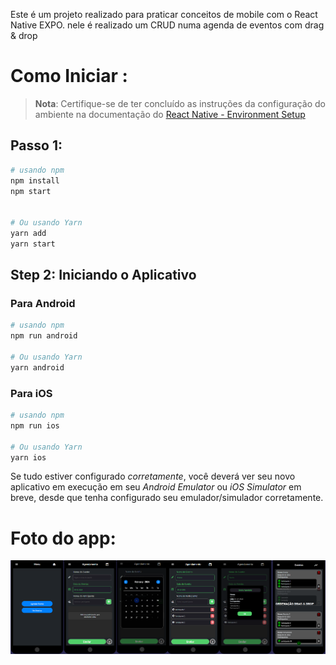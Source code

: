 Este é um projeto realizado para praticar conceitos de mobile com o React Native EXPO.
nele é realizado um CRUD numa agenda de eventos com drag & drop

# Como Iniciar : 

>**Nota**: Certifique-se de ter concluído as instruções da configuração do ambiente na documentação do [React Native - Environment Setup](https://reactnative.dev/docs/environment-setup)

## Passo 1: 

```bash
# usando npm
npm install
npm start


# Ou usando Yarn
yarn add
yarn start
```

## Step 2: Iniciando o Aplicativo

### Para Android

```bash
# usando npm
npm run android

# Ou usando Yarn
yarn android
```

### Para iOS

```bash
# usando npm
npm run ios

# Ou usando Yarn
yarn ios
```

Se tudo estiver configurado _corretamente_, você deverá ver seu novo aplicativo em execução em seu _Android Emulator_ ou _iOS Simulator_ em breve, desde que tenha configurado seu emulador/simulador corretamente.

# Foto do app: 
 ![imagensApp](./src/assets/imagensApp.png)
